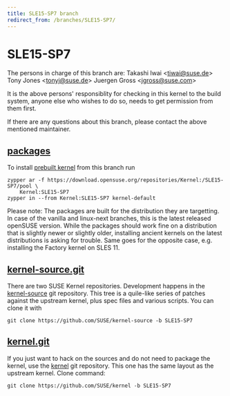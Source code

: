 ```yaml
---
title: SLE15-SP7 branch
redirect_from: /branches/SLE15-SP7/
---
```

# SLE15-SP7
The persons in charge of this branch are:
Takashi Iwai <[tiwai@suse.de](mailto:tiwai@suse.de?subject=SLE15-SP7%20branch)>
Tony Jones <[tonyj@suse.de](mailto:tonyj@suse.de?subject=SLE15-SP7%20branch)>
Juergen Gross <[jgross@suse.com](mailto:jgross@suse.com?subject=SLE15-SP7%20branch)>

It is the above persons' responsiblity for checking in this kernel to
the build system, anyone else who wishes to do so, needs to get
permission from them first.

If there are any questions about this branch, please contact the above
mentioned maintainer.


## [packages](https://download.opensuse.org/repositories/Kernel:/SLE15-SP7)
To install
[prebuilt kernel](https://download.opensuse.org/repositories/Kernel:/SLE15-SP7)
from this branch run

```
zypper ar -f https://download.opensuse.org/repositories/Kernel:/SLE15-SP7/pool \
    Kernel:SLE15-SP7
zypper in --from Kernel:SLE15-SP7 kernel-default
```

Please note: The packages are built for the distribution they are
targetting. In case of the vanilla and linux-next branches, this is the
latest released openSUSE version. While the packages should work
fine on a distribution that is slightly newer or slightly older,
installing ancient kernels on the latest distributions is asking for
trouble. Same goes for the opposite case, e.g. installing the Factory
kernel on SLES 11.

## [kernel-source.git](https://github.com/SUSE/kernel-source/tree/SLE15-SP7)
There are two SUSE Kernel repositories. Development happens in the
[kernel-source](https://github.com/SUSE/kernel-source/tree/SLE15-SP7)
git repository. This tree is a quile-like series of patches against the
upstream kernel, plus spec files and various scripts. You can clone it
with

```
git clone https://github.com/SUSE/kernel-source -b SLE15-SP7
```

## [kernel.git](https://github.com/SUSE/kernel/tree/SLE15-SP7)
If you just want to hack on the sources and do not need to package the
kernel, use the [kernel](https://github.com/SUSE/kernel/tree/SLE15-SP7)
git repository. This one has the same layout as the upstream kernel. Clone
command:

```
git clone https://github.com/SUSE/kernel -b SLE15-SP7
```


